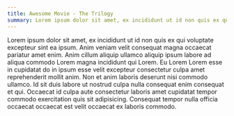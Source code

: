 ```yaml
---
title: Awesome Movie - The Trilogy
summary: Lorem ipsum dolor sit amet, ex incididunt ut id non quis ex qui voluptate excepteur sint ea ipsum
---
```


Lorem ipsum dolor sit amet, ex incididunt ut id non quis ex qui voluptate excepteur sint ea ipsum. 
Anim veniam velit consequat magna occaecat pariatur amet enim. 
Anim cillum aliquip ullamco aliquip ipsum labore ad aliqua commodo Lorem magna incididunt qui Lorem. 
Eu Lorem Lorem esse in cupidatat do in ipsum esse velit excepteur consectetur culpa amet reprehenderit 
mollit anim. Non et anim laboris deserunt nisi commodo ullamco. Id sit duis labore ut nostrud 
culpa nulla consequat enim consequat et qui. Occaecat id culpa aute consectetur laboris amet 
cupidatat tempor commodo exercitation quis sit adipisicing. Consequat tempor nulla officia 
occaecat occaecat est velit occaecat ex laboris commodo.
